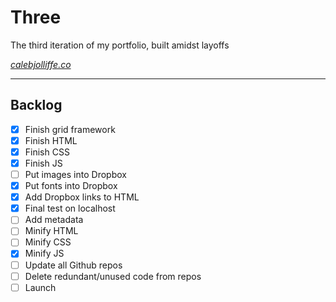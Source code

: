 # Three

The third iteration of my portfolio, built amidst layoffs

*[calebjolliffe.co](https://calebjolliffe.co)*

---

## Backlog

- [x] Finish grid framework
- [x] Finish HTML
- [x] Finish CSS
- [x] Finish JS
- [ ] Put images into Dropbox
- [x] Put fonts into Dropbox
- [x] Add Dropbox links to HTML
- [x] Final test on localhost
- [ ] Add metadata
- [ ] Minify HTML
- [ ] Minify CSS
- [x] Minify JS
- [ ] Update all Github repos
- [ ] Delete redundant/unused code from repos
- [ ] Launch
